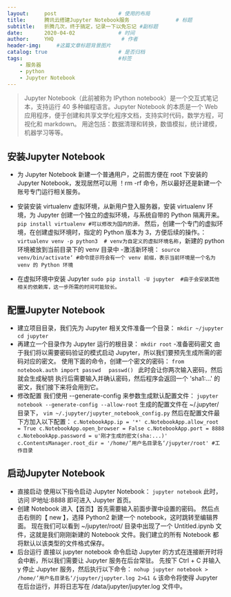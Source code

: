 ```yaml
---
layout:     post                    # 使用的布局
title:      腾讯云搭建Jupyter Notebook服务               # 标题 
subtitle:   折腾几次，终于搞定，记录一下以免忘记 #副标题
date:       2020-04-02              # 时间
author:     YHQ	                     # 作者
header-img:     #这篇文章标题背景图片
catalog: true                       # 是否归档
tags:                               #标签
    - 服务器
    - python
    - Jupyter Notebook
---
```


>Jupyter Notebook（此前被称为 IPython notebook）是一个交互式笔记本，支持运行 40 多种编程语言。Jupyter Notebook 的本质是一个 Web 应用程序，便于创建和共享文学化程序文档，支持实时代码，数学方程，可视化和 markdown。 用途包括：数据清理和转换，数值模拟，统计建模，机器学习等等。

## 安装Jupyter Notebook
- 为 Jupyter Notebook 新建一个普通用户，之前图方便在 root 下安装的 Jupyter Notebook，发现居然可以用 ！rm -rf 命令，所以最好还是新建一个账号专门运行相关服务。

- 安装安装 virtualenv 虚拟环境，从新用户登入服务器，安装 virtualenv 环境，为 Jupyter 创建一个独立的虚拟环境，与系统自带的 Python 隔离开来。
`pip install virtualenv #可以修改为国内的源，`
然后，创建一个专门的虚拟环境，在创建虚拟环境时，指定的 Python 版本为 3，方便后续的操作。：
`virtualenv venv -p python3  # venv为自定义的虚拟环境名称`，新建的 python 环境被放到当前目录下的 venv 目录中
-激活新环境：
`source venv/bin/activate‘ #命令提示符会有一个 venv 前缀，表示当前环境是一个名为 venv 的 Python 环境`
- 在虚拟环境中安装 Jupyter
`sudo pip install -U jupyter  #由于会安装其他相关的依赖库，这一步所需的时间可能较长。`
## 配置Jupyter Notebook
- 建立项目目录，我们先为 Jupyter 相关文件准备一个目录：
`mkdir ~/jupyter`
`cd jupyter`
- 再建立一个目录作为 Jupyter 运行的根目录：
`mkdir root`
-准备密码密文
由于我们将以需要密码验证的模式启动 Jupyter，所以我们要预先生成所需的密码对应的密文。
使用下面的命令，创建一个密文的密码：
`from notebook.auth import passwd  `
`passwd() ` 
此时会让你两次输入密码，然后就会生成秘钥
执行后需要输入并确认密码，然后程序会返回一个 'sha1:...' 的密文，我们接下来将会用到它。
- 修改配置
我们使用 --generate-config 来参数生成默认配置文件：
`jupyter notebook --generate-config --allow-root`
生成的配置文件在 ~/.jupyter/ 目录下，
`vim ~/.jupyter/jupyter_notebook_config.py`
然后在配置文件最下方加入以下配置：
`c.NotebookApp.ip = '*'
c.NotebookApp.allow_root = True
c.NotebookApp.open_browser = False
c.NotebookApp.port = 8888
c.NotebookApp.password = u'刚才生成的密文(sha:...)'
c.ContentsManager.root_dir = '/home/’用户名目录名‘/jupyter/root' #工作目录`
## 启动Jupyter Notebook
- 直接启动
使用以下指令启动 Jupyter Notebook：
`jupyter notebook`
此时，访问 IP地址:8888 即可进入 Jupyter 首页。
- 创建 Notebook
进入【首页】首先需要输入前面步骤中设置的密码。
然后点击右侧的【 new 】，选择 Python2 新建一个 notebook，这时跳转至编辑界面。
现在我们可以看到 ~/jupyter/root/ 目录中出现了一个 Untitled.ipynb 文件，这就是我们刚刚新建的 Notebook 文件。我们建立的所有 Notebook 都将默认以该类型的文件格式保存。
- 后台运行
直接以 jupyter notebook 命令启动 Jupyter 的方式在连接断开时将会中断，所以我们需要让 Jupyter 服务在后台常驻。
先按下 Ctrl + C 并输入 y 停止 Jupyter 服务，然后执行以下命令：
`nohup jupyter notebook > /home/’用户名目录名‘/jupyter/jupyter.log 2>&1 &`
该命令将使得 Jupyter 在后台运行，并将日志写在 /data/jupyter/jupyter.log 文件中。




